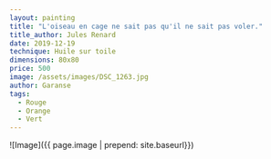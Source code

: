 ```yaml
---
layout: painting
title: "L'oiseau en cage ne sait pas qu'il ne sait pas voler." 
title_author: Jules Renard
date: 2019-12-19
technique: Huile sur toile
dimensions: 80x80
price: 500
image: /assets/images/DSC_1263.jpg
author: Garanse
tags:
  - Rouge
  - Orange
  - Vert
---
```

![Image]({{ page.image | prepend: site.baseurl}})